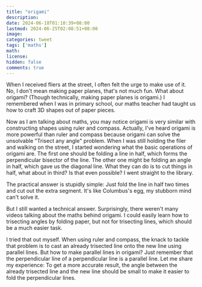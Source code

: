 ```yaml
---
title: "origami"
description: 
date: 2024-06-18T01:10:39+08:00
lastmod: 2024-06-25T02:08:51+08:00
image: 
categories: tweet
tags: ['maths']
math: 
license: 
hidden: false
comments: true
---
```


When I received fliers at the street, I often felt the urge to make use of it. No, I don't mean making paper planes, that's not much fun. What about origami? (Though technically, making paper planes is origami.) I remembered when I was in primary school, our maths teacher had taught us how to craft 3D shapes out of paper pieces.

Now as I am talking about maths, you may notice origami is very similar with constructing shapes using ruler and compass. Actually, I've heard origami is more powerful than ruler and compass because origami can solve the unsolvable "Trisect any angle" problem. When I was still holding the filer and walking on the street, I started wondering what the basic operations of origami are. The first one should be folding a line in half, which forms the perpendicular bisector of the line. The other one might be folding an angle in half, which gave us the diagonal line. What they can do is to cut things in half, what about in third? Is that even possible? I went straight to the library.

The practical answer is stupidly simple: Just fold the line in half two times and cut out the extra segment. It's like Columbus's egg, my stubborn mind can't solve it.

But I still wanted a technical answer. Surprisingly, there weren't many videos talking about the maths behind origami. I could easily learn how to trisecting angles by folding paper, but not for trisecting lines, which should be a much easier task.

I tried that out myself. When using ruler and compass, the knack to tackle that problem is to cast an already trisected line onto the new line using parallel lines. But how to make parallel lines in origami? Just remember that the perpendicular line of a perpendicular line is a parallel line. Let me share my experience: To get a more accurate result, the angle between the already trisected line and the new line should be small to make it easier to fold the perpendicular lines.

